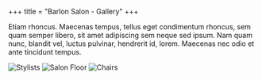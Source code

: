 +++
title = "Barlon Salon - Gallery"
+++

Etiam rhoncus. Maecenas tempus, tellus eget condimentum rhoncus, sem quam semper libero, sit amet adipiscing sem neque sed ipsum. Nam quam nunc, blandit vel, luctus pulvinar, hendrerit id, lorem. Maecenas nec odio et ante tincidunt tempus.

![Stylists](/images/stylists.jpeg)
![Salon Floor](/images/floor.jpeg)
![Chairs](/images/chairs.jpeg)